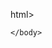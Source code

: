 html>
    <head>
        <meta charset="utf-8">
        <title>My Pics </title>
    </head>
    <body>

    </body>
</html>